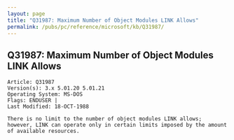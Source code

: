 ```yaml
---
layout: page
title: "Q31987: Maximum Number of Object Modules LINK Allows"
permalink: /pubs/pc/reference/microsoft/kb/Q31987/
---
```


## Q31987: Maximum Number of Object Modules LINK Allows

	Article: Q31987
	Version(s): 3.x 5.01.20 5.01.21
	Operating System: MS-DOS
	Flags: ENDUSER |
	Last Modified: 18-OCT-1988
	
	There is no limit to the number of object modules LINK allows;
	however, LINK can operate only in certain limits imposed by the amount
	of available resources.
